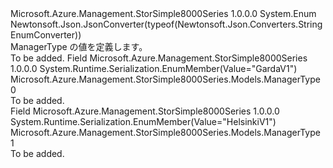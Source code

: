 <Type Name="ManagerType" FullName="Microsoft.Azure.Management.StorSimple8000Series.Models.ManagerType">
  <TypeSignature Language="C#" Value="public enum ManagerType" />
  <TypeSignature Language="ILAsm" Value=".class public auto ansi sealed ManagerType extends System.Enum" />
  <TypeSignature Language="DocId" Value="T:Microsoft.Azure.Management.StorSimple8000Series.Models.ManagerType" />
  <TypeSignature Language="VB.NET" Value="Public Enum ManagerType" />
  <TypeSignature Language="F#" Value="type ManagerType = " />
  <AssemblyInfo>
    <AssemblyName>Microsoft.Azure.Management.StorSimple8000Series</AssemblyName>
    <AssemblyVersion>1.0.0.0</AssemblyVersion>
  </AssemblyInfo>
  <Base>
    <BaseTypeName>System.Enum</BaseTypeName>
  </Base>
  <Attributes>
    <Attribute>
      <AttributeName>Newtonsoft.Json.JsonConverter(typeof(Newtonsoft.Json.Converters.StringEnumConverter))</AttributeName>
    </Attribute>
  </Attributes>
  <Docs>
    <summary>
            ManagerType の値を定義します。
            </summary>
    <remarks>To be added.</remarks>
  </Docs>
  <Members>
    <Member MemberName="GardaV1">
      <MemberSignature Language="C#" Value="GardaV1" />
      <MemberSignature Language="ILAsm" Value=".field public static literal valuetype Microsoft.Azure.Management.StorSimple8000Series.Models.ManagerType GardaV1 = int32(0)" />
      <MemberSignature Language="DocId" Value="F:Microsoft.Azure.Management.StorSimple8000Series.Models.ManagerType.GardaV1" />
      <MemberSignature Language="VB.NET" Value="GardaV1" />
      <MemberSignature Language="F#" Value="GardaV1 = 0" Usage="Microsoft.Azure.Management.StorSimple8000Series.Models.ManagerType.GardaV1" />
      <MemberType>Field</MemberType>
      <AssemblyInfo>
        <AssemblyName>Microsoft.Azure.Management.StorSimple8000Series</AssemblyName>
        <AssemblyVersion>1.0.0.0</AssemblyVersion>
      </AssemblyInfo>
      <Attributes>
        <Attribute>
          <AttributeName>System.Runtime.Serialization.EnumMember(Value="GardaV1")</AttributeName>
        </Attribute>
      </Attributes>
      <ReturnValue>
        <ReturnType>Microsoft.Azure.Management.StorSimple8000Series.Models.ManagerType</ReturnType>
      </ReturnValue>
      <MemberValue>0</MemberValue>
      <Docs>
        <summary>To be added.</summary>
      </Docs>
    </Member>
    <Member MemberName="HelsinkiV1">
      <MemberSignature Language="C#" Value="HelsinkiV1" />
      <MemberSignature Language="ILAsm" Value=".field public static literal valuetype Microsoft.Azure.Management.StorSimple8000Series.Models.ManagerType HelsinkiV1 = int32(1)" />
      <MemberSignature Language="DocId" Value="F:Microsoft.Azure.Management.StorSimple8000Series.Models.ManagerType.HelsinkiV1" />
      <MemberSignature Language="VB.NET" Value="HelsinkiV1" />
      <MemberSignature Language="F#" Value="HelsinkiV1 = 1" Usage="Microsoft.Azure.Management.StorSimple8000Series.Models.ManagerType.HelsinkiV1" />
      <MemberType>Field</MemberType>
      <AssemblyInfo>
        <AssemblyName>Microsoft.Azure.Management.StorSimple8000Series</AssemblyName>
        <AssemblyVersion>1.0.0.0</AssemblyVersion>
      </AssemblyInfo>
      <Attributes>
        <Attribute>
          <AttributeName>System.Runtime.Serialization.EnumMember(Value="HelsinkiV1")</AttributeName>
        </Attribute>
      </Attributes>
      <ReturnValue>
        <ReturnType>Microsoft.Azure.Management.StorSimple8000Series.Models.ManagerType</ReturnType>
      </ReturnValue>
      <MemberValue>1</MemberValue>
      <Docs>
        <summary>To be added.</summary>
      </Docs>
    </Member>
  </Members>
</Type>